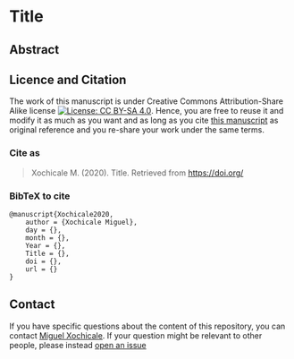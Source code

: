 # Title
## Abstract 

## Licence and Citation
The work of this manuscript is under Creative Commons Attribution-Share Alike license [![License: CC BY-SA 4.0](https://licensebuttons.net/l/by-sa/4.0/80x15.png)](https://creativecommons.org/licenses/by-sa/4.0/).
Hence, you are free to reuse it and modify it as much as you want
and as long as you cite [this manuscript](https://github.com/mxochicale/srep2020) 
as original reference and you re-share your work under the same terms.
 
### Cite as
> Xochicale M. (2020). Title. Retrieved from https://doi.org/

### BibTeX to cite
```
@manuscript{Xochicale2020,
	author = {Xochicale Miguel},
	day = {},
	month = {},
	Year = {},
	Title = {},
	doi = {},
	url = {}
}
```

## Contact
If you have specific questions about the content of this repository, you can contact 
[Miguel Xochicale](mailto:perez.xochicale@gmail.com?subject="[srep2020]"). 
If your question might be relevant to other people, please instead 
[open an issue](https://github.com/mxochicale/srep2020/issues)
